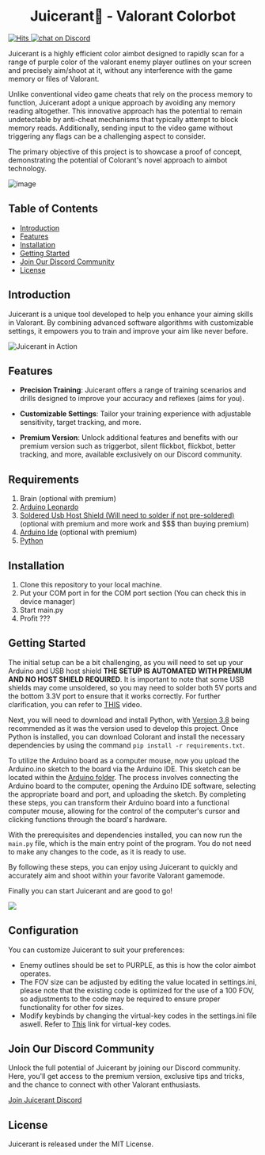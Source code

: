 <h1 align="center">Juicerant🍇 - Valorant Colorbot </h1>

 [![Hits](https://hits.seeyoufarm.com/api/count/incr/badge.svg?url=https%3A%2F%2Fgithub.com%2FMcShrimp%2Fjuicerant%2F&count_bg=%2379C83D&title_bg=%23555555&icon=&icon_color=%23E7E7E7&title=hits&edge_flat=false)](https://hits.seeyoufarm.com)<a href="https://discord.gg/freMnBpdVM">
        <img src="https://img.shields.io/discord/1069832469622304841?logo=discord"
            alt="chat on Discord"></a> 


Juicerant is a highly efficient color aimbot designed to rapidly scan for a range of purple color of the valorant enemy player outlines on your screen and precisely aim/shoot at it, without any interference with the game memory or files of Valorant.

Unlike conventional video game cheats that rely on the process memory to function, Juicerant adopt a unique approach by avoiding any memory reading altogether. This innovative approach has the potential to remain undetectable by anti-cheat mechanisms that typically attempt to block memory reads. Additionally, sending input to the video game without triggering any flags can be a challenging aspect to consider.

The primary objective of this project is to showcase a proof of concept, demonstrating the potential of Colorant's novel approach to aimbot technology.

![image](https://i.ibb.co/Zcn0n8g/juicer.png)

## Table of Contents
- [Introduction](#introduction)
- [Features](#features)
- [Installation](#installation)
- [Getting Started](#getting-started)
- [Join Our Discord Community](#join-our-discord-community)
- [License](#license)

## Introduction

Juicerant is a unique tool developed to help you enhance your aiming skills in Valorant. By combining advanced software algorithms with customizable settings, it empowers you to train and improve your aim like never before.

![Juicerant in Action](juicerant-action.gif)

## Features

- **Precision Training**: Juicerant offers a range of training scenarios and drills designed to improve your accuracy and reflexes (aims for you).

- **Customizable Settings**: Tailor your training experience with adjustable sensitivity, target tracking, and more.

- **Premium Version**: Unlock additional features and benefits with our premium version such as triggerbot, silent flickbot, flickbot, better tracking, and more, available exclusively on our Discord community.

## Requirements
1. Brain (optional with premium)
2. [Arduino Leonardo](https://www.amazon.com/Arduino-org-A000057-Arduino-Leonardo-Headers/dp/B008A36R2Y)
3. [Soldered Usb Host Shield (Will need to solder if not pre-soldered)](https://www.amazon.com/HiLetgo-Shield-Arduino-Support-Android/dp/B01MTU9OLM) (optional with premium and more work and $$$ than buying premium)
4. [Arduino Ide](https://www.arduino.cc/en/software) (optional with premium)
5. [Python](https://www.python.org/)

## Installation

1. Clone this repository to your local machine.
2. Put your COM port in for the COM port section (You can check this in device manager)
3. Start main.py
4. Profit ???



## Getting Started

The initial setup can be a bit challenging, as you will need to set up your Arduino and USB host shield **THE SETUP IS AUTOMATED WITH PREMIUM AND NO HOST SHIELD REQUIRED**. It is important to note that some USB shields may come unsoldered, so you may need to solder both 5V ports and the bottom 3.3V port to ensure that it works correctly. For further clarification, you can refer to [THIS](https://www.youtube.com/watch?v=1dxwU87GQVM) video.

Next, you will need to download and install Python, with [Version 3.8](https://www.python.org/ftp/python/3.8.0/python-3.8.0-amd64.exe) being recommended as it was the version used to develop this project. Once Python is installed, you can download Colorant and install the necessary dependencies by using the command `pip install -r requirements.txt`.

To utilize the Arduino board as a computer mouse, now you upload the Arduino.ino sketch to the board via the Arduino IDE. This sketch can be located within the [Arduino folder](https://github.com/McShrimp/juicerant/tree/main/Arduino). The process involves connecting the Arduino board to the computer, opening the Arduino IDE software, selecting the appropriate board and port, and uploading the sketch. By completing these steps, you can transform their Arduino board into a functional computer mouse, allowing for the control of the computer's cursor and clicking functions through the board's hardware.

With the prerequisites and dependencies installed, you can now run the `main.py` file, which is the main entry point of the program. You do not need to make any changes to the code, as it is ready to use.

By following these steps, you can enjoy using Juicerant to quickly and accurately aim and shoot within your favorite Valorant gamemode.

Finally you can start Juicerant and are good to go!

![](https://i.gifer.com/origin/46/460284f4bfacd7f34bbdae886a46ea06_w200.gif)

## Configuration
You can customize Juicerant to suit your preferences:

- Enemy outlines should be set to PURPLE, as this is how the color aimbot operates.
- The FOV size can be adjusted by editing the value located in settings.ini, please note that the existing code is optimized for the use of a 100 FOV, so adjustments to the code may be required to ensure proper functionality for other fov sizes.
- Modify keybinds by changing the virtual-key codes in the settings.ini file aswell. Refer to [This](https://learn.microsoft.com/en-us/windows/win32/inputdev/virtual-key-codes) link for virtual-key codes.

## Join Our Discord Community

Unlock the full potential of Juicerant by joining our Discord community. Here, you'll get access to the premium version, exclusive tips and tricks, and the chance to connect with other Valorant enthusiasts.

[Join Juicerant Discord](https://discord.gg/freMnBpdVM)


## License

Juicerant is released under the MIT License.
